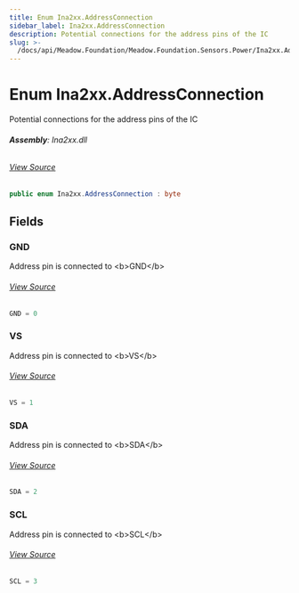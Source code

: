 ```yaml
---
title: Enum Ina2xx.AddressConnection
sidebar_label: Ina2xx.AddressConnection
description: Potential connections for the address pins of the IC
slug: >-
  /docs/api/Meadow.Foundation/Meadow.Foundation.Sensors.Power/Ina2xx.AddressConnection
---
```

# Enum Ina2xx.AddressConnection
Potential connections for the address pins of the IC

###### **Assembly**: Ina2xx.dll
###### [View Source](https://github.com/WildernessLabs/Meadow.Foundation.git/blob/develop/Source/Meadow.Foundation.Peripherals/Sensors.Power.Ina2xx/Driver/Ina2xx.Enums.cs#L49)
```csharp title="Declaration"
public enum Ina2xx.AddressConnection : byte
```
## Fields
### GND
Address pin is connected to &lt;b&gt;GND&lt;/b&gt;
###### [View Source](https://github.com/WildernessLabs/Meadow.Foundation.git/blob/develop/Source/Meadow.Foundation.Peripherals/Sensors.Power.Ina2xx/Driver/Ina2xx.Enums.cs#L52)
```csharp title="Declaration"
GND = 0
```
### VS
Address pin is connected to &lt;b&gt;VS&lt;/b&gt;
###### [View Source](https://github.com/WildernessLabs/Meadow.Foundation.git/blob/develop/Source/Meadow.Foundation.Peripherals/Sensors.Power.Ina2xx/Driver/Ina2xx.Enums.cs#L54)
```csharp title="Declaration"
VS = 1
```
### SDA
Address pin is connected to &lt;b&gt;SDA&lt;/b&gt;
###### [View Source](https://github.com/WildernessLabs/Meadow.Foundation.git/blob/develop/Source/Meadow.Foundation.Peripherals/Sensors.Power.Ina2xx/Driver/Ina2xx.Enums.cs#L56)
```csharp title="Declaration"
SDA = 2
```
### SCL
Address pin is connected to &lt;b&gt;SCL&lt;/b&gt;
###### [View Source](https://github.com/WildernessLabs/Meadow.Foundation.git/blob/develop/Source/Meadow.Foundation.Peripherals/Sensors.Power.Ina2xx/Driver/Ina2xx.Enums.cs#L58)
```csharp title="Declaration"
SCL = 3
```
